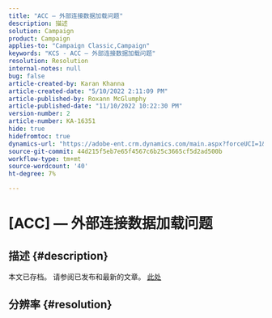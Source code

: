 ```yaml
---
title: "ACC — 外部连接数据加载问题"
description: 描述
solution: Campaign
product: Campaign
applies-to: "Campaign Classic,Campaign"
keywords: "KCS - ACC — 外部连接数据加载问题"
resolution: Resolution
internal-notes: null
bug: false
article-created-by: Karan Khanna
article-created-date: "5/10/2022 2:11:09 PM"
article-published-by: Roxann McGlumphy
article-published-date: "11/10/2022 10:22:30 PM"
version-number: 2
article-number: KA-16351
hide: true
hidefromtoc: true
dynamics-url: "https://adobe-ent.crm.dynamics.com/main.aspx?forceUCI=1&pagetype=entityrecord&etn=knowledgearticle&id=8f266a08-6bd0-ec11-a7b5-00224809c556"
source-git-commit: 44d215f5eb7e65f4567c6b25c3665cf5d2ad500b
workflow-type: tm+mt
source-wordcount: '40'
ht-degree: 7%

---
```


# [ACC]  — 外部连接数据加载问题

## 描述 {#description}

本文已存档。 请参阅已发布和最新的文章。 [此处](https://experienceleague.adobe.com/search.html#sort=relevancy)

## 分辨率 {#resolution}

